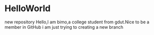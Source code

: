 # HelloWorld
new repository
Hello,I am bimo,a college student from gdut.Nice to be a member in GitHub
i am just trying to creating a new branch
